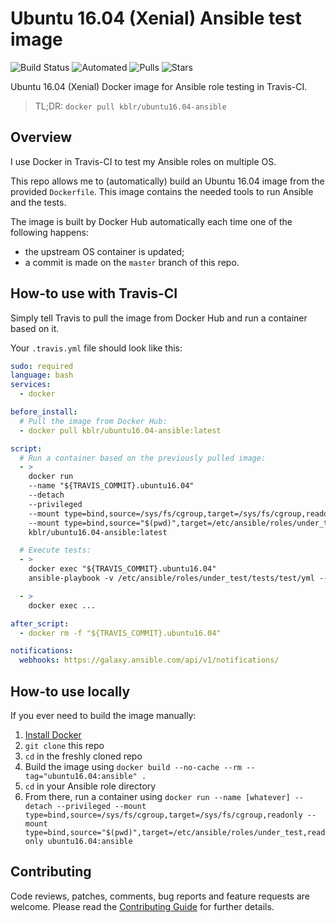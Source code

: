 # Ubuntu 16.04 (Xenial) Ansible test image

![Build Status](https://img.shields.io/docker/build/kblr/ubuntu16.04-ansible.svg) ![Automated](https://img.shields.io/docker/automated/kblr/ubuntu16.04-ansible.svg) ![Pulls](https://img.shields.io/docker/pulls/kblr/ubuntu16.04-ansible.svg) ![Stars](https://img.shields.io/docker/stars/kblr/ubuntu16.04-ansible.svg)

Ubuntu 16.04 (Xenial)  Docker image for Ansible role testing in Travis-CI.

> TL;DR: `docker pull kblr/ubuntu16.04-ansible`


## Overview

I use Docker in Travis-CI to test my Ansible roles on multiple OS.

This repo allows me to (automatically) build an Ubuntu 16.04 image from the provided `Dockerfile`. This image contains the needed tools to run Ansible and the tests.

The image is built by Docker Hub automatically each time one of the following happens:
- the upstream OS container is updated;
- a commit is made on the `master` branch of this repo.


## How-to use with Travis-CI

Simply tell Travis to pull the image from Docker Hub and run a container based on it.

Your `.travis.yml` file should look like this:

```yaml
sudo: required
language: bash
services:
  - docker

before_install:
  # Pull the image from Docker Hub:
  - docker pull kblr/ubuntu16.04-ansible:latest

script:
  # Run a container based on the previously pulled image:
  - >
    docker run
    --name "${TRAVIS_COMMIT}.ubuntu16.04"
    --detach
    --privileged
    --mount type=bind,source=/sys/fs/cgroup,target=/sys/fs/cgroup,readonly
    --mount type=bind,source="$(pwd)",target=/etc/ansible/roles/under_test,readonly
    kblr/ubuntu16.04-ansible:latest

  # Execute tests:
  - >
    docker exec "${TRAVIS_COMMIT}.ubuntu16.04"
    ansible-playbook -v /etc/ansible/roles/under_test/tests/test/yml --syntax-check

  - >
    docker exec ...

after_script:
  - docker rm -f "${TRAVIS_COMMIT}.ubuntu16.04"

notifications:
  webhooks: https://galaxy.ansible.com/api/v1/notifications/
```


## How-to use locally

If you ever need to build the image manually:

  1. [Install Docker](https://docs.docker.com/engine/installation/)
  2. `git clone` this repo
  3. `cd` in the freshly cloned repo
  4. Build the image using `docker build --no-cache --rm --tag="ubuntu16.04:ansible" .`
  5. `cd` in your Ansible role directory
  5. From there, run a container using `docker run --name [whatever] --detach --privileged --mount type=bind,source=/sys/fs/cgroup,target=/sys/fs/cgroup,readonly --mount type=bind,source="$(pwd)",target=/etc/ansible/roles/under_test,readonly ubuntu16.04:ansible`


## Contributing

Code reviews, patches, comments, bug reports and feature requests are welcome. Please read the [Contributing Guide](CONTRIBUTING.md) for further details.
